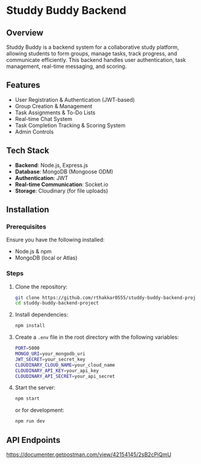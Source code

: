 # Studdy Buddy Backend

## Overview
Studdy Buddy is a backend system for a collaborative study platform, allowing students to form groups, manage tasks, track progress, and communicate efficiently. This backend handles user authentication, task management, real-time messaging, and scoring.

## Features
- User Registration & Authentication (JWT-based)
- Group Creation & Management
- Task Assignments & To-Do Lists
- Real-time Chat System
- Task Completion Tracking & Scoring System
- Admin Controls

## Tech Stack
- **Backend**: Node.js, Express.js
- **Database**: MongoDB (Mongoose ODM)
- **Authentication**: JWT
- **Real-time Communication**: Socket.io
- **Storage**: Cloudinary (for file uploads)

## Installation
### Prerequisites
Ensure you have the following installed:
- Node.js & npm
- MongoDB (local or Atlas)

### Steps
1. Clone the repository:
   ```sh
   git clone https://github.com/rthakkar0555/studdy-buddy-backend-project.git
   cd studdy-buddy-backend-project
   ```
2. Install dependencies:
   ```sh
   npm install
   ```
3. Create a `.env` file in the root directory with the following variables:
   ```sh
   PORT=5000
   MONGO_URI=your_mongodb_uri
   JWT_SECRET=your_secret_key
   CLOUDINARY_CLOUD_NAME=your_cloud_name
   CLOUDINARY_API_KEY=your_api_key
   CLOUDINARY_API_SECRET=your_api_secret
   ```
4. Start the server:
   ```sh
   npm start
   ```
   or for development:
   ```sh
   npm run dev
   ```

## API Endpoints
https://documenter.getpostman.com/view/42154145/2sB2cPiQmU
